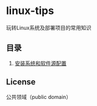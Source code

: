 # linux-tips
玩转Linux系统及部署项目的常用知识

## 目录

1. [安装系统和软件源配置](docs/software-sources.md)

## License

公共领域（public domain）